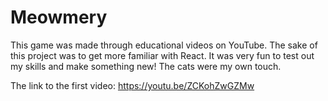 # Meowmery
This game was made through educational videos on YouTube. The sake of this project was to get more familiar with React. It was very fun to test out my skills and make something new! The cats were my own touch.

The link to the first video: https://youtu.be/ZCKohZwGZMw
